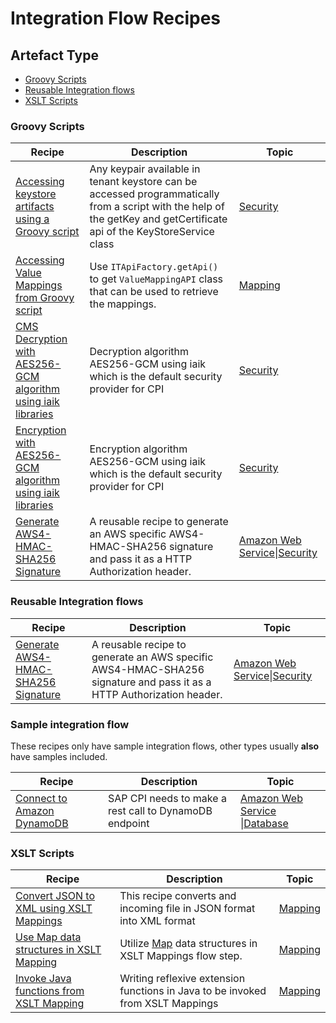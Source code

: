 # Integration Flow Recipes

## Artefact Type
* [Groovy Scripts](#groovy-scripts)
* [Reusable Integration flows](#reusable-integration-flows)
* [XSLT Scripts](#xslt-scripts)


### Groovy Scripts
Recipe|Description|Topic
---|---|---|
[Accessing keystore artifacts using a Groovy script](for/AccessTenantKeystoreusingScript) |Any keypair available in tenant keystore can be accessed programmatically from a script with the help of the getKey and getCertificate api of the KeyStoreService class|[Security](Recipes#security)|
[Accessing Value Mappings from Groovy script](for/AccessValueMappingsDynamicallyScript)|Use ```ITApiFactory.getApi()``` to get ```ValueMappingAPI``` class that can be used to retrieve the mappings.|[Mapping](Recipe#mapping)|
[CMS Decryption with AES256-GCM algorithm using iaik libraries](for/Decryption_using_AES_GCM_iaik)|Decryption algorithm AES256-GCM using iaik which is the default security provider for CPI|[Security](Recipes#security)|
[Encryption with AES256-GCM algorithm using iaik libraries](for/Encryption_using_AES_GCM_iaik)|Encryption algorithm AES256-GCM using iaik which is the default security provider for CPI|[Security](Recipes#security)|
[Generate AWS4-HMAC-SHA256 Signature](for/GenerateAWS4_HMAC_SHA256)| A reusable recipe to generate an AWS specific AWS4-HMAC-SHA256 signature and pass it as a HTTP Authorization header.|[Amazon Web Service](Recipes#amazon-web-service)\|[Security](Recipes#security)|

### Reusable Integration flows
Recipe|Description|Topic
---|---|---|
[Generate AWS4-HMAC-SHA256 Signature](for/GenerateAWS4_HMAC_SHA256)| A reusable recipe to generate an AWS specific AWS4-HMAC-SHA256 signature and pass it as a HTTP Authorization header.|[Amazon Web Service](Recipes#amazon-web-service)\|[Security](Recipes#security)|

### Sample integration flow
These recipes only have sample integration flows, other types usually **also** have samples included.

Recipe|Description|Topic
---|---|---|
[Connect to Amazon DynamoDB](for/ConnectToAWSDynmoDB)|SAP CPI needs to make a rest call to DynamoDB endpoint|[Amazon Web Service](Recipes#amazon-web-service) \|[Database](Recipes#database)|

### XSLT Scripts
Recipe|Description|Topic
---|---|---|
[Convert JSON to XML using XSLT Mappings](for/ConvertJsonToXMLusingXSLT30)|This recipe converts and incoming file in JSON format into XML format |[Mapping](Recipe#mapping)|
[Use Map data structures in XSLT Mapping](for/ConstructMapDataStructsUsingXSLT30)|Utilize [Map](https://www.w3.org/TR/xslt-30/#map) data structures in XSLT Mappings flow step.|[Mapping](Recipe#mapping)|
[Invoke Java functions from XSLT Mapping](for/InvokeJavaFunctionsFromXSLT30)|Writing reflexive extension functions in Java to be invoked from XSLT Mappings | [Mapping](Recipe#mapping) |
